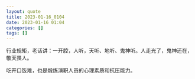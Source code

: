 ```yaml
---
layout: quote
title: 2023-01-16_0104
date: 2023-01-16 01:04
categories: []
tags: []
---
```


行业规矩，老话讲：一开腔，人听，天听、地听、鬼神听。人走光了，鬼神还在，敬天畏人。

吃开口饭难，也是煅炼演职人员的心理素质和抗压能力。